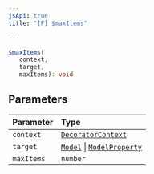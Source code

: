 ```yaml
---
jsApi: true
title: "[F] $maxItems"

---
```

```ts
$maxItems(
   context, 
   target, 
   maxItems): void
```

## Parameters

| Parameter | Type |
| :------ | :------ |
| `context` | [`DecoratorContext`](../interfaces/DecoratorContext.md) |
| `target` | [`Model`](../interfaces/Model.md) \| [`ModelProperty`](../interfaces/ModelProperty.md) |
| `maxItems` | `number` |
